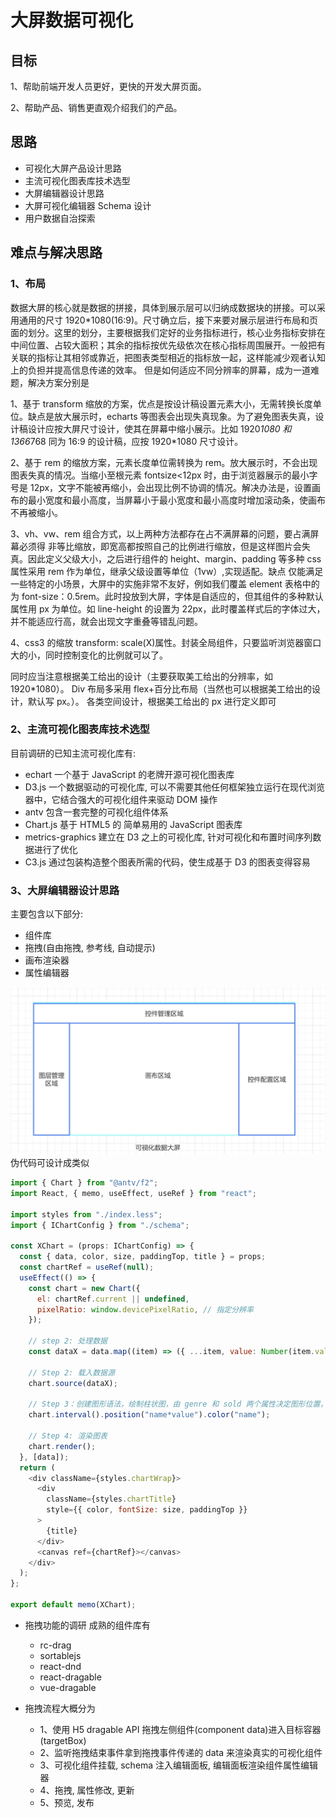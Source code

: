 # 大屏数据可视化

## 目标

1、帮助前端开发人员更好，更快的开发大屏页面。

2、帮助产品、销售更直观介绍我们的产品。

## 思路

- 可视化大屏产品设计思路
- 主流可视化图表库技术选型
- 大屏编辑器设计思路
- 大屏可视化编辑器 Schema 设计
- 用户数据自治探索

## 难点与解决思路

### 1、布局

数据大屏的核心就是数据的拼接，具体到展示层可以归纳成数据块的拼接。可以采用通用的尺寸 1920\*1080(16:9)。尺寸确立后，接下来要对展示层进行布局和页面的划分。这里的划分，主要根据我们定好的业务指标进行，核心业务指标安排在中间位置、占较大面积；其余的指标按优先级依次在核心指标周围展开。一般把有关联的指标让其相邻或靠近，把图表类型相近的指标放一起，这样能减少观者认知上的负担并提高信息传递的效率。
但是如何适应不同分辨率的屏幕，成为一道难题，解决方案分别是

1、基于 transform 缩放的方案，优点是按设计稿设置元素大小，无需转换长度单位。缺点是放大展示时，echarts 等图表会出现失真现象。为了避免图表失真，设计稿设计应按大屏尺寸设计，使其在屏幕中缩小展示。比如 1920*1080 和 1366*768 同为 16:9 的设计稿，应按 1920\*1080 尺寸设计。

2、基于 rem 的缩放方案，元素长度单位需转换为 rem。放大展示时，不会出现图表失真的情况。当缩小至根元素 fontsize<12px 时，由于浏览器展示的最小字号是 12px，文字不能被再缩小，会出现比例不协调的情况。解决办法是，设置画布的最小宽度和最小高度，当屏幕小于最小宽度和最小高度时增加滚动条，使画布不再被缩小。

3、vh、vw、rem 组合方式，以上两种方法都存在占不满屏幕的问题，要占满屏幕必须得 非等比缩放，即宽高都按照自己的比例进行缩放，但是这样图片会失真。因此定义父级大小，之后进行组件的 height、margin、padding 等多种 css 属性采用 rem 作为单位，继承父级设置等单位（1vw）,实现适配。缺点 仅能满足一些特定的小场景，大屏中的实施非常不友好，例如我们覆盖 element 表格中的为 font-size：0.5rem。此时投放到大屏，字体是自适应的，但其组件的多种默认属性用 px 为单位。如 line-height 的设置为 22px，此时覆盖样式后的字体过大，并不能适应行高，就会出现文字重叠等错乱问题。

4、css3 的缩放 transform: scale(X)属性。封装全局组件，只要监听浏览器窗口大的小，同时控制变化的比例就可以了。

同时应当注意根据美工给出的设计（主要获取美工给出的分辨率，如 1920\*1080）。
Div 布局多采用 flex+百分比布局（当然也可以根据美工给出的设计，默认写 px。）。
各类空间设计，根据美工给出的 px 进行定义即可

### 2、主流可视化图表库技术选型

目前调研的已知主流可视化库有:

- echart 一个基于 JavaScript 的老牌开源可视化图表库
- D3.js 一个数据驱动的可视化库, 可以不需要其他任何框架独立运行在现代浏览器中，它结合强大的可视化组件来驱动 DOM 操作
- antv 包含一套完整的可视化组件体系
- Chart.js 基于 HTML5 的 简单易用的 JavaScript 图表库
- metrics-graphics 建立在 D3 之上的可视化库, 针对可视化和布置时间序列数据进行了优化
- C3.js 通过包装构造整个图表所需的代码，使生成基于 D3 的图表变得容易

### 3、大屏编辑器设计思路

主要包含以下部分:

- 组件库
- 拖拽(自由拖拽, 参考线, 自动提示)
- 画布渲染器
- 属性编辑器

![search](_media/WX20220322-180013@2x.png)
伪代码可设计成类似

```js
import { Chart } from "@antv/f2";
import React, { memo, useEffect, useRef } from "react";

import styles from "./index.less";
import { IChartConfig } from "./schema";

const XChart = (props: IChartConfig) => {
  const { data, color, size, paddingTop, title } = props;
  const chartRef = useRef(null);
  useEffect(() => {
    const chart = new Chart({
      el: chartRef.current || undefined,
      pixelRatio: window.devicePixelRatio, // 指定分辨率
    });

    // step 2: 处理数据
    const dataX = data.map((item) => ({ ...item, value: Number(item.value) }));

    // Step 2: 载入数据源
    chart.source(dataX);

    // Step 3：创建图形语法，绘制柱状图，由 genre 和 sold 两个属性决定图形位置，genre 映射至 x 轴，sold 映射至 y 轴
    chart.interval().position("name*value").color("name");

    // Step 4: 渲染图表
    chart.render();
  }, [data]);
  return (
    <div className={styles.chartWrap}>
      <div
        className={styles.chartTitle}
        style={{ color, fontSize: size, paddingTop }}
      >
        {title}
      </div>
      <canvas ref={chartRef}></canvas>
    </div>
  );
};

export default memo(XChart);
```

- 拖拽功能的调研 成熟的组件库有

  - rc-drag
  - sortablejs
  - react-dnd
  - react-dragable
  - vue-dragable

- 拖拽流程大概分为

  - 1、使用 H5 dragable API 拖拽左侧组件(component data)进入目标容器(targetBox)
  - 2、监听拖拽结束事件拿到拖拽事件传递的 data 来渲染真实的可视化组件
  - 3、可视化组件挂载, schema 注入编辑面板, 编辑面板渲染组件属性编辑器
  - 4、拖拽, 属性修改, 更新
  - 5、预览, 发布
